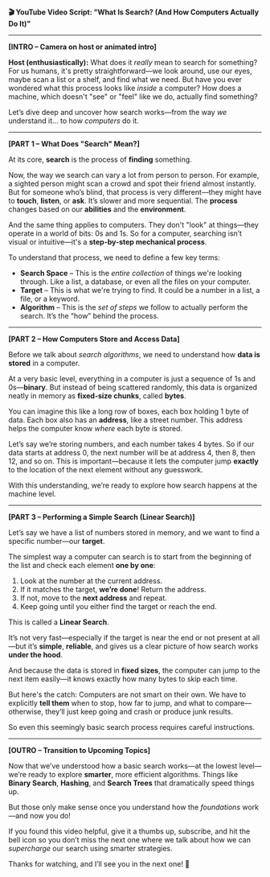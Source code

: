 **🎬 YouTube Video Script: "What Is Search? (And How Computers Actually Do It)"**

---

**\[INTRO – Camera on host or animated intro]**

**Host (enthusiastically):**
What does it *really* mean to search for something?
For us humans, it's pretty straightforward—we look around, use our eyes, maybe scan a list or a shelf, and find what we need.
But have you ever wondered what this process looks like *inside* a computer?
How does a machine, which doesn't "see" or "feel" like we do, actually find something?

Let’s dive deep and uncover how search works—from the way *we* understand it… to how *computers* do it.

---

**\[PART 1 – What Does "Search" Mean?]**

At its core, **search** is the process of **finding** something.

Now, the way we search can vary a lot from person to person.
For example, a sighted person might scan a crowd and spot their friend almost instantly.
But for someone who’s blind, that process is very different—they might have to **touch**, **listen**, or **ask**. It’s slower and more sequential.
The **process** changes based on our **abilities** and the **environment**.

And the same thing applies to computers.
They don't "look" at things—they operate in a world of bits: 0s and 1s.
So for a computer, searching isn’t visual or intuitive—it's a **step-by-step mechanical process**.

To understand that process, we need to define a few key terms:

* **Search Space** – This is the *entire collection* of things we're looking through. Like a list, a database, or even all the files on your computer.
* **Target** – This is what we're trying to find. It could be a number in a list, a file, or a keyword.
* **Algorithm** – This is the *set of steps* we follow to actually perform the search. It’s the “how” behind the process.

---

**\[PART 2 – How Computers Store and Access Data]**

Before we talk about *search algorithms*, we need to understand how **data is stored** in a computer.

At a very basic level, everything in a computer is just a sequence of 1s and 0s—**binary**.
But instead of being scattered randomly, this data is organized neatly in memory as **fixed-size chunks**, called **bytes**.

You can imagine this like a long row of boxes, each box holding 1 byte of data.
Each box also has an **address**, like a street number.
This address helps the computer know *where* each byte is stored.

Let’s say we’re storing numbers, and each number takes 4 bytes.
So if our data starts at address 0, the next number will be at address 4, then 8, then 12, and so on.
This is important—because it lets the computer jump **exactly** to the location of the next element without any guesswork.

With this understanding, we’re ready to explore how search happens at the machine level.

---

**\[PART 3 – Performing a Simple Search (Linear Search)]**

Let’s say we have a list of numbers stored in memory, and we want to find a specific number—our **target**.

The simplest way a computer can search is to start from the beginning of the list and check each element **one by one**:

1. Look at the number at the current address.
2. If it matches the target, **we’re done**! Return the address.
3. If not, move to the **next address** and repeat.
4. Keep going until you either find the target or reach the end.

This is called a **Linear Search**.

It’s not very fast—especially if the target is near the end or not present at all—but it’s **simple**, **reliable**, and gives us a clear picture of how search works **under the hood**.

And because the data is stored in **fixed sizes**, the computer can jump to the next item easily—it knows exactly how many bytes to skip each time.

But here's the catch:
Computers are not smart on their own.
We have to explicitly **tell them** when to stop, how far to jump, and what to compare—otherwise, they’ll just keep going and crash or produce junk results.

So even this seemingly basic search process requires careful instructions.

---

**\[OUTRO – Transition to Upcoming Topics]**

Now that we’ve understood how a basic search works—at the lowest level—we’re ready to explore **smarter**, more efficient algorithms.
Things like **Binary Search**, **Hashing**, and **Search Trees** that dramatically speed things up.

But those only make sense once you understand how the *foundations* work—and now you do!

If you found this video helpful, give it a thumbs up, subscribe, and hit the bell icon so you don’t miss the next one where we talk about how we can *supercharge* our search using smarter strategies.

Thanks for watching, and I’ll see you in the next one! 👋
